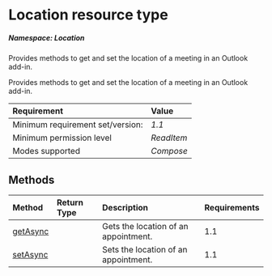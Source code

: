 # Location resource type

##### Namespace: *Location*

Provides methods to get and set the location of a meeting in an Outlook add-in.

Provides methods to get and set the location of a meeting in an Outlook add-in.

|Requirement| Value|
|:----------|:-----|
|Minimum requirement set/version: | *1.1*|
|Minimum permission level |*ReadItem* |
|Modes supported | *Compose*|



## Methods

| Method	   | Return Type    | Description | Requirements|
|:-------------|:---------------|:------------|:----|
| [getAsync](getasync)     |  | Gets the location of an appointment.  | 1.1|  
| [setAsync](setasync)     |  | Sets the location of an appointment.  | 1.1|  

